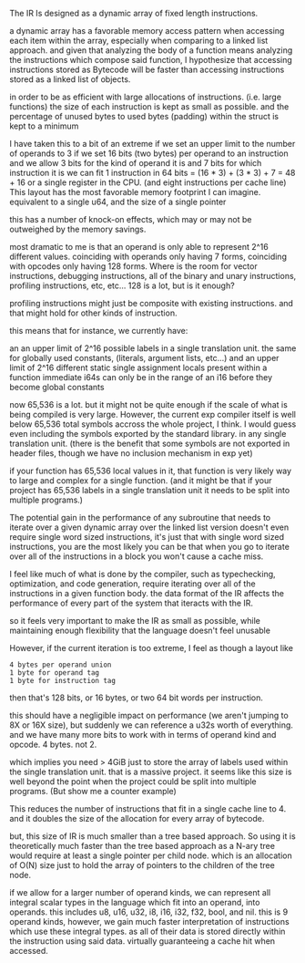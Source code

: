 

The IR Is designed as a dynamic array of fixed length instructions.

a dynamic array has a favorable memory access pattern when accessing 
each item within the array, especially when comparing to a linked list 
approach. and given that analyzing the body of a function means analyzing 
the instructions which compose said function, I hypothesize that accessing 
instructions stored as Bytecode will be faster than accessing instructions 
stored as a linked list of objects.

in order to be as efficient with large allocations of instructions. (i.e. large functions)
the size of each instruction is kept as small as possible.
and the percentage of unused bytes to used bytes (padding) within the struct 
is kept to a minimum


I have taken this to a bit of an extreme
	if we set an upper limit to the number of operands to 3
	if we set 16 bits (two bytes) per operand to an instruction 
	and we allow 3 bits for the kind of operand it is
	and 7 bits for which instruction it is
	we can fit 1 instruction in 64 bits = (16 * 3) + (3 * 3) + 7 = 48 + 16
	or a single register in the CPU. (and eight instructions per cache line)
	This layout has the most favorable memory footprint I can imagine.
	equivalent to a single u64, and the size of a single pointer


this has a number of knock-on effects, which may or may not be outweighed by the memory savings.

most dramatic to me is that an operand is only able to represent 2^16 different values.
coinciding with operands only having 7 forms,
coinciding with opcodes only having 128 forms. Where is the room for vector instructions, debugging instructions, all of the binary and unary instructions, profiling instructions, etc, etc... 
128 is a lot, but is it enough?

profiling instructions might just be composite with existing instructions.
and that might hold for other kinds of instruction. 

this means that for instance, we currently have:

an an upper limit of 2^16 possible labels in a single translation unit.
the same for globally used constants, (literals, argument lists, etc...)
and an upper limit of 2^16 different static single assignment locals present within a function
immediate i64s can only be in the range of an i16 before they become global constants

now 65,536 is a lot. but it might not be quite enough if the scale of what is being compiled
is very large. However, the current exp compiler itself is well below 65,536 total symbols 
accross the whole project, I think. 
I would guess even including the symbols exported by the standard library.
in any single translation unit.
(there is the benefit that some symbols are not exported in header files, though we have no 
 inclusion mechanism in exp yet)

if your function has 65,536 local values in it, that function is very likely way to large and 
complex for a single function.
(and it might be that if your project has 65,536 labels in a single translation unit it needs to 
 be split into multiple programs.)

The potential gain in the performance of any subroutine that needs to iterate over a given dynamic 
array over the linked list version doesn't even require single word sized instructions, it's just 
that with single word sized instructions, you are the most likely you can be that when you go to 
iterate over all of the instructions in a block you won't cause a cache miss.

I feel like much of what is done by the compiler, such as typechecking, optimization, and code generation,
require iterating over all of the instructions in a given function body. 
the data format of the IR affects the performance of every part of the system that iteracts with the IR.

so it feels very important to make the IR as small as possible, while maintaining enough flexibility that
the language doesn't feel unusable

However, if the current iteration is too extreme, I feel as though a layout like

	4 bytes per operand union
	1 byte for operand tag
	1 byte for instruction tag

then that's 128 bits, or 16 bytes, or two 64 bit words per instruction.

this should have a negligible impact on performance (we aren't jumping to 8X or 16X size), but suddenly we can reference a u32s worth of everything. and we have many more bits to work with in terms of operand kind and opcode. 4 bytes. not 2.
	
which implies you need > 4GiB just to store the array of labels used within the single translation unit.
that is a massive project. it seems like this size is well beyond the point when the project 
could be split into multiple programs. (But show me a counter example)

This reduces the number of instructions that fit in a single cache line to 4. and it doubles the size of the allocation for every array of bytecode. 

but, this size of IR is much smaller than a tree based approach. So using it is theoretically much faster than the tree based approach
as a N-ary tree would require at least a single pointer per child node. which is an allocation 
of O(N) size just to hold the array of pointers to the children of the tree node. 

if we allow for a larger number of operand kinds, we can represent all integral scalar types in the language which fit into an operand, into operands. this includes 
u8, u16, u32, 
i8, i16, i32,
f32, 
bool, and nil.
this is 9 operand kinds, however, we gain much faster interpretation of instructions which 
use these integral types. as all of their data is stored directly within the instruction using said data. virtually guaranteeing a cache hit when accessed.



